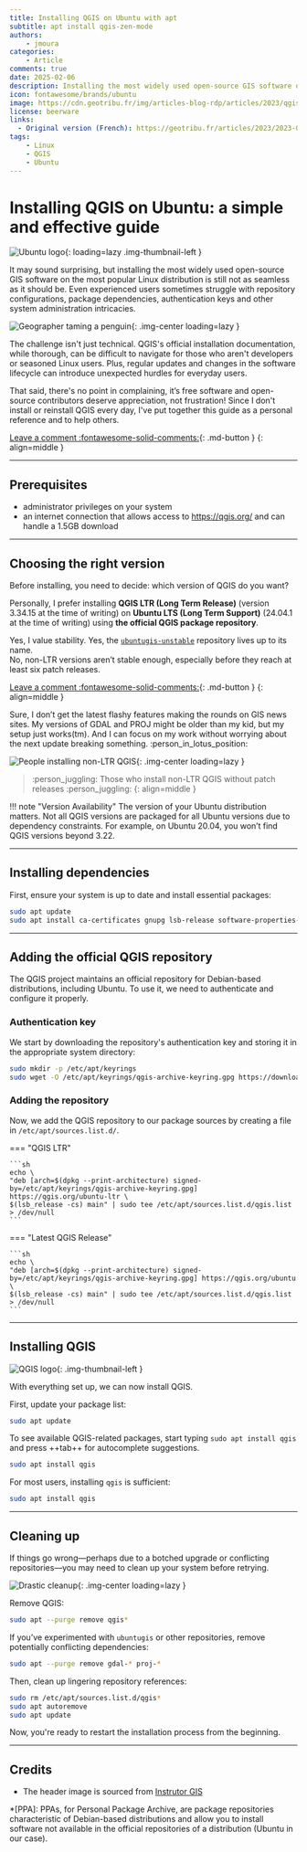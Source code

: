 ```yaml
---
title: Installing QGIS on Ubuntu with apt
subtitle: apt install qgis-zen-mode
authors:
    - jmoura
categories:
    - Article
comments: true
date: 2025-02-06
description: Installing the most widely used open-source GIS software on the most popular Linux distribution should be straightforward, yet it often raises questions and even problems. This guide walks you through the process so you can refer back to it whenever needed.
icon: fontawesome/brands/ubuntu
image: https://cdn.geotribu.fr/img/articles-blog-rdp/articles/2023/qgis_installation_ubuntu/qgis_ubuntu_linux.png
license: beerware
links:
  - Original version (French): https://geotribu.fr/articles/2023/2023-01-05_installer-qgis-sur-ubuntu/
tags:
    - Linux
    - QGIS
    - Ubuntu
---
```


# Installing QGIS on Ubuntu: a simple and effective guide

![Ubuntu logo](https://cdn.geotribu.fr/img/logos-icones/logiciels_librairies/ubuntu.svg "Ubuntu logo"){: loading=lazy .img-thumbnail-left }

It may sound surprising, but installing the most widely used open-source GIS software on the most popular Linux distribution is still not as seamless as it should be. Even experienced users sometimes struggle with repository configurations, package dependencies, authentication keys and other system administration intricacies.

![Geographer taming a penguin](https://cdn.geotribu.fr/img/articles-blog-rdp/articles/2023/qgis_installation_ubuntu/geographe_contre_linux_dall-e.webp "Geographer taming a penguin - Credits: DALL·E"){: .img-center loading=lazy }

The challenge isn't just technical. QGIS's official installation documentation, while thorough, can be difficult to navigate for those who aren't developers or seasoned Linux users. Plus, regular updates and changes in the software lifecycle can introduce unexpected hurdles for everyday users.

That said, there's no point in complaining, it’s free software and open-source contributors deserve appreciation, not frustration! Since I don't install or reinstall QGIS every day, I've put together this guide as a personal reference and to help others.

<!-- more -->

[Leave a comment :fontawesome-solid-comments:](#__comments "Go to comments"){: .md-button }
{: align=middle }

----

## Prerequisites

- administrator privileges on your system
- an internet connection that allows access to <https://qgis.org/> and can handle a 1.5GB download

----

## Choosing the right version

Before installing, you need to decide: which version of QGIS do you want?

Personally, I prefer installing **QGIS LTR (Long Term Release)** (version 3.34.15 at the time of writing) on **Ubuntu LTS (Long Term Support)** (24.04.1 at the time of writing) using **the official QGIS package repository**.

Yes, I value stability.
Yes, the [`ubuntugis-unstable`](https://wiki.ubuntu.com/UbuntuGIS) repository lives up to its name.  
No, non-LTR versions aren’t stable enough, especially before they reach at least six patch releases.  
<!-- more -->

[Leave a comment :fontawesome-solid-comments:](#__comments "Go to comments"){: .md-button }
{: align=middle }

Sure, I don’t get the latest flashy features making the rounds on GIS news sites. My versions of GDAL and PROJ might be older than my kid, but my setup just works(tm).
And I can focus on my work without worrying about the next update breaking something. :person_in_lotus_position:

![People installing non-LTR QGIS](https://media.giphy.com/media/nneVpy2YnHZNm/giphy.gif "People installing non-LTR QGIS"){: .img-center loading=lazy }

> :person_juggling: Those who install non-LTR QGIS without patch releases :person_juggling:
{: align=middle }

!!! note "Version Availability"
    The version of your Ubuntu distribution matters. Not all QGIS versions are packaged for all Ubuntu versions due to dependency constraints. For example, on Ubuntu 20.04, you won’t find QGIS versions beyond 3.22.

----

## Installing dependencies

First, ensure your system is up to date and install essential packages:

```sh
sudo apt update
sudo apt install ca-certificates gnupg lsb-release software-properties-common
```

----

## Adding the official QGIS repository

The QGIS project maintains an official repository for Debian-based distributions, including Ubuntu. To use it, we need to authenticate and configure it properly.

### Authentication key

We start by downloading the repository's authentication key and storing it in the appropriate system directory:

```sh
sudo mkdir -p /etc/apt/keyrings
sudo wget -O /etc/apt/keyrings/qgis-archive-keyring.gpg https://download.qgis.org/downloads/qgis-archive-keyring.gpg
```

### Adding the repository

Now, we add the QGIS repository to our package sources by creating a file in `/etc/apt/sources.list.d/`.

<!-- markdownlint-disable MD046 -->
=== "QGIS LTR"

    ```sh
    echo \
    "deb [arch=$(dpkg --print-architecture) signed-by=/etc/apt/keyrings/qgis-archive-keyring.gpg] https://qgis.org/ubuntu-ltr \
    $(lsb_release -cs) main" | sudo tee /etc/apt/sources.list.d/qgis.list > /dev/null
    ```

=== "Latest QGIS Release"

    ```sh
    echo \
    "deb [arch=$(dpkg --print-architecture) signed-by=/etc/apt/keyrings/qgis-archive-keyring.gpg] https://qgis.org/ubuntu \
    $(lsb_release -cs) main" | sudo tee /etc/apt/sources.list.d/qgis.list > /dev/null
    ```
<!-- markdownlint-enable MD046 -->

----

## Installing QGIS

![QGIS logo](https://cdn.geotribu.fr/img/logos-icones/logiciels_librairies/qgis.png "QGIS logo"){: .img-thumbnail-left }

With everything set up, we can now install QGIS.

First, update your package list:

```sh
sudo apt update
```

To see available QGIS-related packages, start typing `sudo apt install qgis` and press ++tab++ for autocomplete suggestions.

```sh
sudo apt install qgis
```

For most users, installing `qgis` is sufficient:

```sh
sudo apt install qgis
```

----

## Cleaning up

If things go wrong—perhaps due to a botched upgrade or conflicting repositories—you may need to clean up your system before retrying.

![Drastic cleanup](https://media.tenor.com/fQmZ_N0b57kAAAAC/kaamelott-leodagan.gif){: .img-center loading=lazy }

Remove QGIS:

```sh
sudo apt --purge remove qgis*
```

If you’ve experimented with `ubuntugis` or other repositories, remove potentially conflicting dependencies:

```sh
sudo apt --purge remove gdal-* proj-*
```

Then, clean up lingering repository references:

```sh
sudo rm /etc/apt/sources.list.d/qgis*
sudo apt autoremove
sudo apt update
```

Now, you're ready to restart the installation process from the beginning.

----

## Credits

- The header image is sourced from [Instrutor GIS](https://www.instrutorgis.com.br/)

<!-- specific abbreviations -->
*[PPA]: PPAs, for Personal Package Archive, are package repositories characteristic of Debian-based distributions and allow you to install software not available in the official repositories of a distribution (Ubuntu in our case).
